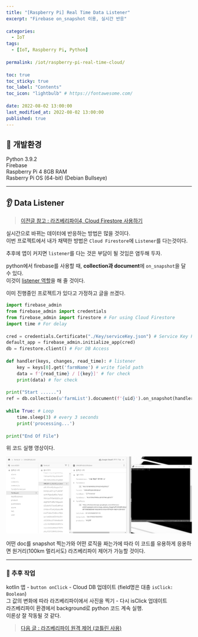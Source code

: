 ```yaml
---
title: "[Raspberry Pi] Real Time Data Listener"  
excerpt: "Firebase on_snapshot 이용, 실시간 반응"

categories:
  - IoT
tags:
  - [IoT, Raspberry Pi, Python]

permalink: /iot/raspberry-pi-real-time-cloud/

toc: true
toc_sticky: true
toc_label: "Contents"
toc_icon: "lightbulb" # https://fontawesome.com/
 
date: 2022-08-02 13:00:00
last_modified_at: 2022-08-02 13:00:00
published: true
---
```


## 🔧 개발환경

Python 3.9.2  
Firebase  
Raspberry Pi 4 8GB RAM  
Rasberry Pi OS (64-bit) (Debian Bullseye)  

---  

## 👂 Data Listener

> [이전글 참고 : 라즈베리파이4, Cloud Firestore 사용하기](https://kdjun97.github.io/iot/raspberry-pi-cloud-firestore/)  

실시간으로 바뀌는 데이터에 반응하는 방법은 많을 것이다.  
이번 프로젝트에서 내가 채택한 방법은 `Cloud Firestore`에 `Listener`를 다는것이다.  

추후에 앱이 커지면 `listener`를 다는 것은 부담이 될 것임은 염두해 두자.  

python에서 firebase를 사용할 때, **collection과 document**에 `on_snapshot`을 달 수 있다.  
이것이 <u>listener 역할</u>을 해 줄 것이다.  

이미 진행중인 프로젝트가 있다고 가정하고 글을 쓰겠다.  

```python
import firebase_admin
from firebase_admin import credentials
from firebase_admin import firestore # For using Cloud Firestore
import time # For delay

cred = credentials.Certificate("./Key/serviceKey.json") # Service Key Path
default_app = firebase_admin.initialize_app(cred)
db = firestore.client() # For DB Access

def handler(keys, changes, read_time): # listener
	key = keys[0].get('farmName') # write field path 
	data = f'{read_time} / [{key}]' # for check
	print(data) # for check

print("Start ......")
ref = db.collection(u'farmList').document(f'{uid}').on_snapshot(handler) # snapshot 찰칵!

while True: # Loop
	time.sleep(3) # every 3 seconds
	print('processing...')

print("End Of File")
```

위 코드 실행 영상이다.  

<a href="https://kdjun97.github.io/assets/images/post_img/iot/raspberry-pi-real-time-cloud/result.gif">
  <img src="/assets/images/post_img/iot/raspberry-pi-real-time-cloud/result.gif" alt="result">
</a>  

어떤 doc를 snapshot 찍는가와 어떤 로직을 짜는가에 따라 이 코드를 유용하게 응용하면 원거리(100km 멀리서도) 라즈베리파이 제어가 가능할 것이다.  

---  

### 🔔 추후 작업

kotlin 앱 - `button onClick` - Cloud DB 업데이트 (field명은 대충 `isClick: Boolean`)  
그 값의 변화에 따라 라즈베리파이에서 사진을 찍기 - 다시 isClick 업데이트  
라즈베리파이 환경에서 background로 python 코드 계속 실행.  
이론상 잘 작동될 것 같다.  

> [다음 글 : 라즈베리파이 원격 제어 (코틀린 사용)](https://kdjun97.github.io/iot/raspberry-pi-with-kotlin/)  
